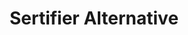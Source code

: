 ---
title: "Sertifier Alternative"
description: "A different solution for issuing and managing digital credentials, such as badges or certifications, with features and functionality distinct from sertifier's offerings."

layout: V4LayoutAlternatives

sitemap.priority: 0.9


# hero section
heroTitle: A Sertifier alternative that switch things up without burning a hole in your pocket
herosubTitle: Sertifier's alternative digital credentialing platform that allows organizations to create, issue, manage, and share digital badges and certificates.
heroImage: /assets4/images/certifyme_vs_sertifier.png

#G2 section
ActionButtonAbovetext: Not sure about how to begin? Let us guide you in the right direction!
ActionButtonbelowtext1: Free 50 Credentials
ActionButtonbelowtext2: Exclusive Support


# altervation about section
alternativeTitle: Sertifier
alternativeText1: Sertifier is similar to CertifyMe in its concept design. It’s another certification platform that also aims to deliver tamper-proof credentials and badges. Sertifier serves training providers, associations, corporates, and universities with digital badges and certificates. It works to ensure the quick creation of credentials.  

alternativeText2: However, Sertifier lacks the job portal integration technique which plays a critical role in the success of the certification process. It also delivers limited information on social sharing and how many social sites it supports.

alternativeText3: Digital certificates are for social sharing. A lack of details on this can be confusing for awardees. 

alternativeImage: assets4/images/Logo/sertifier_logo.png

# compare section
compareTitle: CertifyMe Vs. Sertifier
comparePTag: Let me tell you why CertifyMe is considered one of the best credentialing platforms in the market and your choice to switch to CertifyMe is a commendable decision.

freeTrial: "Yes"
easeOfUse: "9.2"
EaseOfSetup: "8.9"
EaseOfAdmin: "9.0"
QualityOfSupport: "9.4"
WalletOption: "No"
G2Rating: "4.7 / 5"

# testimonial section
TestimonialTitle: Our Happy Customers 

# banner section
bannerPTag: "Jade Ables, Creative Director of Omni HR Consulting zoomed up on her organization's growth by partnering with CertifyMe. She has scaled up her business by automating her certificate issuing process. It not only keeps her ahead of the competition but also exudes an image of trustworthiness and authority."
bannerTitle: Need Help with Certification?
bannerTitle2: Experts are available to guide you through.




---